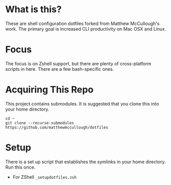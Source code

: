 # What is this?
These are shell configuration dotfiles forked from Matthew McCullough's work. The primary goal is increased CLI productivity on Mac OSX and Linux.

# Focus
The focus is on Zshell support, but there are plenty of cross-platform scripts in here. There are a few bash-specific ones.

# Acquiring This Repo
This project contains submodules. It is suggested that you clone this into your home directory.

    cd ~
    git clone --recurse-submodules https://github.com/matthewmccullough/dotfiles

# Setup
There is a set up script that establishes the symlinks in your home directory. Run this once.

* For ZShell
        `_setupdotfiles.zsh`